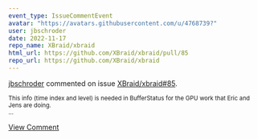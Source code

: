 ```yaml
---
event_type: IssueCommentEvent
avatar: "https://avatars.githubusercontent.com/u/4768739?"
user: jbschroder
date: 2022-11-17
repo_name: XBraid/xbraid
html_url: https://github.com/XBraid/xbraid/pull/85
repo_url: https://github.com/XBraid/xbraid
---
```


<a href='https://github.com/jbschroder' target='_blank'>jbschroder</a> commented on issue <a href='https://github.com/XBraid/xbraid/pull/85' target='_blank'>XBraid/xbraid#85</a>.

<small>This info (time index and level) is needed in BufferStatus for the GPU work that Eric and Jens are doing.  ...</small>

<a href='https://github.com/XBraid/xbraid/pull/85' target='_blank'>View Comment</a>